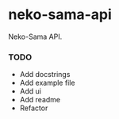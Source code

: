 # neko-sama-api

Neko-Sama API.



### TODO

- Add docstrings
- Add example file
- Add ui
- Add readme
- Refactor
